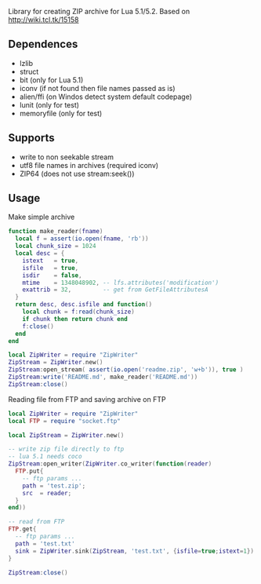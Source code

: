 Library for creating ZIP archive for Lua 5.1/5.2.
Based on http://wiki.tcl.tk/15158

## Dependences ##

- lzlib
- struct
- bit   (only for Lua 5.1)
- iconv (if not found then file names passed as is)
- alien/ffi (on Windos detect system default codepage)
- lunit (only for test)
- memoryfile (only for test)

## Supports ##
- write to non seekable stream
- utf8 file names in archives (required iconv)
- ZIP64 (does not use stream:seek())
 
## Usage ##

Make simple archive

```lua
function make_reader(fname)
  local f = assert(io.open(fname, 'rb'))
  local chunk_size = 1024
  local desc = {
    istext   = true,
    isfile   = true,
    isdir    = false,
    mtime    = 1348048902, -- lfs.attributes('modification') 
    exattrib = 32,         -- get from GetFileAttributesA
  }
  return desc, desc.isfile and function()
    local chunk = f:read(chunk_size)
    if chunk then return chunk end
    f:close()
  end
end

local ZipWriter = require "ZipWriter"
ZipStream = ZipWriter.new()
ZipStream:open_stream( assert(io.open('readme.zip', 'w+b')), true )
ZipStream:write('README.md', make_reader('README.md'))
ZipStream:close()
```

Reading file from FTP and saving archive on FTP
```lua
local ZipWriter = require "ZipWriter"
local FTP = require "socket.ftp"

local ZipStream = ZipWriter.new()

-- write zip file directly to ftp
-- lua 5.1 needs coco
ZipStream:open_writer(ZipWriter.co_writer(function(reader)
  FTP.put{
    -- ftp params ...
    path = 'test.zip';
    src  = reader;
  }
end))

-- read from FTP
FTP.get{
  -- ftp params ...
  path = 'test.txt'
  sink = ZipWriter.sink(ZipStream, 'test.txt', {isfile=true;istext=1})
}

ZipStream:close()
```
